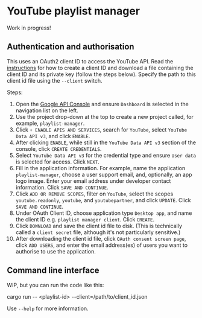 # YouTube playlist manager

Work in progress!

## Authentication and authorisation

This uses an OAuth2 client ID to access the YouTube API. Read the [instructions](https://developers.google.com/identity/protocols/oauth2#installed) for how to create a client ID and download a file containing the client ID and its private key (follow the steps below). Specify the path to this client id file using the `--client` switch.

Steps:
1. Open the [Google API Console](https://console.developers.google.com/) and ensure `Dashboard` is selected in the navigation list on the left.
2. Use the project drop-down at the top to create a new project called, for example, `playlist-manager`.
3. Click `+ ENABLE APIS AND SERVICES`, search for `YouTube`, select `YouTube Data API v3`, and click `ENABLE`.
4. After clicking `ENABLE`, while still in the `YouTube Data API v3` section of the console, click `CREATE CREDENTIALS`.
5. Select `YouTube Data API v3` for the credential type and ensure `User data` is selected for access. Click `NEXT`.
6. Fill in the application information. For example, name the application `playlist-manager`, choose a user support email, and, optionally, an app logo image. Enter your email address under developer contact information. Click `SAVE AND CONTINUE`.
7. Click `ADD OR REMOVE SCOPES`, filter on `YouTube`, select the scopes `youtube.readonly`, `youtube`, and `youtubepartner`, and click `UPDATE`. Click `SAVE AND CONTINUE`.
8. Under OAuth Client ID, choose application type `Desktop app`, and name the client ID e.g. `playlist manager client`. Click `CREATE`.
9. Click `DOWNLOAD` and save the client id file to disk. (This is technically called a `client secret` file, although it's not particularly sensitive.)
10. After downloading the client id file, click `OAuth consent screen page`, click `ADD USERS`, and enter the email address(es) of users you want to authorise to use the application.

## Command line interface

WIP, but you can run the code like this:

cargo run -- &lt;playlist-id&gt; --client=/path/to/client_id.json

Use `--help` for more information.